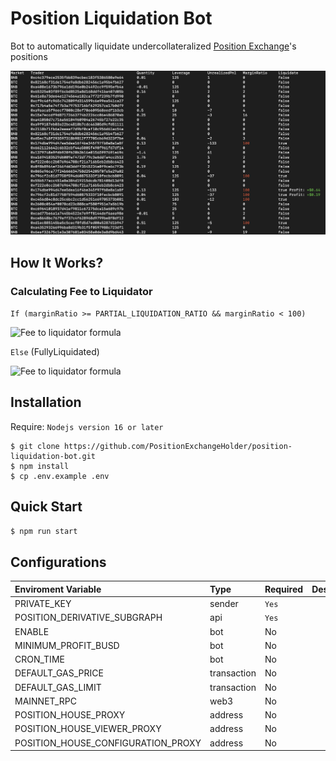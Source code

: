 # Position Liquidation Bot
Bot to automatically liquidate undercollateralized [Position Exchange](position.exchange)'s positions

![Log](./docs/images/log.png)

## How It Works?

### Calculating Fee to Liquidator
``If (marginRatio >= PARTIAL_LIQUIDATION_RATIO && marginRatio < 100)``

![Fee to liquidator formula](https://latex.codecogs.com/svg.image?feeToLiquidator&space;=&space;\frac{positionMargin&space;&plus;&space;(100&space;-&space;liquidationFeeRatio)}{2&space;*&space;100})

``Else`` (FullyLiquidated)

![Fee to liquidator formula](https://latex.codecogs.com/svg.image?feeToLiquidator&space;=&space;\frac{\left&space;(&space;positionMargin&space;&plus;&space;manualMargin&space;\right&space;)&space;*&space;liquidationFeeRatio}{2&space;*&space;100})

## Installation
Require: ``Nodejs version 16 or later``

```
$ git clone https://github.com/PositionExchangeHolder/position-liquidation-bot.git
$ npm install
$ cp .env.example .env
```

## Quick Start
```bash
$ npm run start
```

## Configurations
| Enviroment Variable | Type | Required | Description | Default |
|:--------------------|:-----|:---------|:------------|:--------|
| PRIVATE_KEY | sender | ``Yes`` | | - |
| POSITION_DERIVATIVE_SUBGRAPH | api | ``Yes`` | | - |
| ENABLE | bot | No | | false |
| MINIMUM_PROFIT_BUSD | bot | No | | 1 |
| CRON_TIME | bot | No | | */5 * * * * |
| DEFAULT_GAS_PRICE | transaction | No | | 5 (Gwei) |
| DEFAULT_GAS_LIMIT | transaction | No | | 400_000 |
| MAINNET_RPC | web3 | No | | https://bsc-dataseed.binance.org/ |
| POSITION_HOUSE_PROXY | address | No | | 0xf495d56a70585c729c822b0a6050c5ccc38d33fa |
| POSITION_HOUSE_VIEWER_PROXY | address | No | | 0x2842AFF5708AFa3E3199Cf508e2DA9Ba8Afcbff3 |
| POSITION_HOUSE_CONFIGURATION_PROXY | address | No | | 0x460f4aab09f2f3802d1a988935589fc1d5f64b14 |
